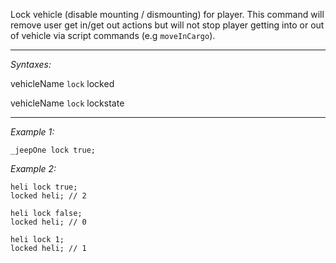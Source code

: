Lock vehicle (disable mounting / dismounting) for player.
This command will remove user get in/get out actions but will not stop player getting into or out of vehicle via script commands (e.g `moveInCargo`).


---
*Syntaxes:*

vehicleName `lock` locked

vehicleName `lock` lockstate

---
*Example 1:*

```sqf
_jeepOne lock true;
```

*Example 2:*

```sqf
heli lock true;
locked heli; // 2

heli lock false;
locked heli; // 0

heli lock 1;
locked heli; // 1
```